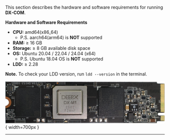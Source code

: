 This section describes the hardware and software requirements for running **DX-COM**.  

**Hardware and Software Requirements**  

- **CPU:** amd64(x86_64)
  - P.S. aarch64(arm64) is **NOT** supported
- **RAM:** ≥ 16 GB  
- **Storage:** ≥ 8 GB available disk space  
- **OS:** Ubuntu 20.04 / 22.04 / 24.04 (x64)  
    - P.S. Ubuntu 18.04 OS is **NOT** supported 
- **LDD:** ≥ 2.28  

**Note.** To check your LDD version, run `ldd --version` in the terminal.  

![](./../resources/02_DX-M1_M.2_LPDDR5x2_PCP.png){ width=700px }

 ---
